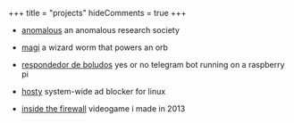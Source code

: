 +++
title = "projects"
hideComments = true
+++

- [anomalous](https://anomalous.xyz/) an anomalous research society

- [magi](https://magi.pm/) a wizard worm that powers an orb

- [respondedor de boludos](https://t.me/respondedorbot) yes or no telegram bot running on a raspberry pi

- [hosty](https://astrolince.com/hosty) system-wide ad blocker for linux

- [inside the firewall](https://astrolince.com/insidethefirewall) videogame i made in 2013
